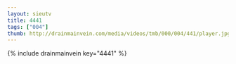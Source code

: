 ```yaml
--- 
layout: sieutv
title: 4441
tags: ["004"]
thumb: http://drainmainvein.com/media/videos/tmb/000/004/441/player.jpg
---
```

{% include drainmainvein key="4441" %} 
